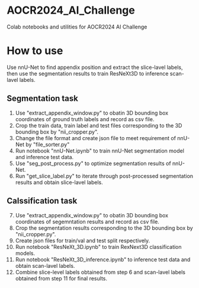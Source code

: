 # AOCR2024_AI_Challenge
Colab notebooks and utilities for AOCR2024 AI Challenge

# How to use
Use nnU-Net to find appendix position and extract the slice-lavel labels,
then use the segmentation results to train ResNeXt3D to inference scan-lavel labels.

## Segmentation task
1. Use "extract_appendix_window.py" to obatin 3D bounding box coordinates of ground truth labels and record as csv file.
2. Crop the train data, train label and test files corresponding to the 3D bounding box by "nii_cropper.py".
3. Change the file format and create json file to meet requirement of nnU-Net by "file_sorter.py"
4. Run notebook "nnU-Net.ipynb" to train nnU-Net segmentation model and inference test data.
5. Use "seg_post_process.py" to optimize segmentation results of nnU-Net.
6. Run "get_slice_label.py" to iterate through post-processed segmentation results and obtain slice-lavel labels.

## Calssification task
7. Use "extract_appendix_window.py" to obatin 3D bounding box coordinates of segemntation results and record as csv file.
8. Crop the segmentation results corresponding to the 3D bounding box by "nii_cropper.py".
9. Create json files for train/val and test split respectively.
10. Run notebook "ResNeXt_3D.ipynb" to train RexNext3D classification models.
11. Run notebook "ResNeXt_3D_inference.ipynb" to inference test data and obtain scan-lavel labels.
12. Combine slice-level labels obtained from step 6 and scan-lavel labels obtained from step 11 for final results.
